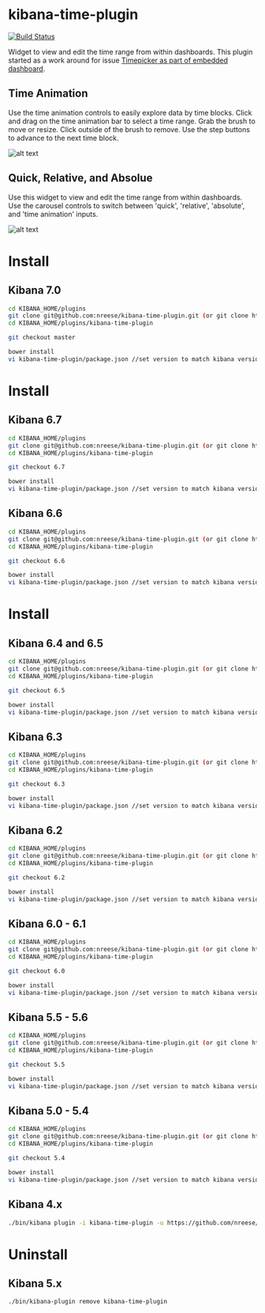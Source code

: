 # kibana-time-plugin

[![Build Status](https://dev.azure.com/s4isystems/kibana-time-plugin/_apis/build/status/s4isystems.kibana-time-plugin?branchName=master)](https://dev.azure.com/s4isystems/kibana-time-plugin/_build/latest?definitionId=1&branchName=master)

Widget to view and edit the time range from within dashboards. This plugin started as a work around for issue [Timepicker as part of embedded dashboard](https://github.com/elastic/kibana/issues/2739).

## Time Animation
Use the time animation controls to easily explore data by time blocks. Click and drag on the time animation bar to select a time range. Grab the brush to move or resize. Click outside of the brush to remove. Use the step buttons to advance to the next time block.

![alt text](https://github.com/nreese/kibana-time-plugin/blob/gh-pages/images/time_animation.gif)

## Quick, Relative, and Absolue
Use this widget to view and edit the time range from within dashboards. Use the carousel controls to switch between 'quick', 'relative', 'absolute', and 'time animation' inputs.

![alt text](https://github.com/nreese/kibana-time-plugin/blob/gh-pages/images/time.gif)

# Install
## Kibana 7.0
```bash
cd KIBANA_HOME/plugins
git clone git@github.com:nreese/kibana-time-plugin.git (or git clone https://github.com/nreese/kibana-time-plugin.git)
cd KIBANA_HOME/plugins/kibana-time-plugin

git checkout master

bower install
vi kibana-time-plugin/package.json //set version to match kibana version
```

# Install
## Kibana 6.7
```bash
cd KIBANA_HOME/plugins
git clone git@github.com:nreese/kibana-time-plugin.git (or git clone https://github.com/nreese/kibana-time-plugin.git)
cd KIBANA_HOME/plugins/kibana-time-plugin

git checkout 6.7

bower install
vi kibana-time-plugin/package.json //set version to match kibana version
```

## Kibana 6.6
```bash
cd KIBANA_HOME/plugins
git clone git@github.com:nreese/kibana-time-plugin.git (or git clone https://github.com/nreese/kibana-time-plugin.git)
cd KIBANA_HOME/plugins/kibana-time-plugin

git checkout 6.6

bower install
vi kibana-time-plugin/package.json //set version to match kibana version
```

# Install
## Kibana 6.4 and 6.5
```bash
cd KIBANA_HOME/plugins
git clone git@github.com:nreese/kibana-time-plugin.git (or git clone https://github.com/nreese/kibana-time-plugin.git)
cd KIBANA_HOME/plugins/kibana-time-plugin

git checkout 6.5

bower install
vi kibana-time-plugin/package.json //set version to match kibana version
```

## Kibana 6.3
```bash
cd KIBANA_HOME/plugins
git clone git@github.com:nreese/kibana-time-plugin.git (or git clone https://github.com/nreese/kibana-time-plugin.git)
cd KIBANA_HOME/plugins/kibana-time-plugin

git checkout 6.3

bower install
vi kibana-time-plugin/package.json //set version to match kibana version
```

## Kibana 6.2
```bash
cd KIBANA_HOME/plugins
git clone git@github.com:nreese/kibana-time-plugin.git (or git clone https://github.com/nreese/kibana-time-plugin.git)
cd KIBANA_HOME/plugins/kibana-time-plugin

git checkout 6.2

bower install
vi kibana-time-plugin/package.json //set version to match kibana version
```

## Kibana 6.0 - 6.1
```bash
cd KIBANA_HOME/plugins
git clone git@github.com:nreese/kibana-time-plugin.git (or git clone https://github.com/nreese/kibana-time-plugin.git)
cd KIBANA_HOME/plugins/kibana-time-plugin

git checkout 6.0

bower install
vi kibana-time-plugin/package.json //set version to match kibana version
```

## Kibana 5.5 - 5.6
```bash
cd KIBANA_HOME/plugins
git clone git@github.com:nreese/kibana-time-plugin.git (or git clone https://github.com/nreese/kibana-time-plugin.git)
cd KIBANA_HOME/plugins/kibana-time-plugin

git checkout 5.5

bower install
vi kibana-time-plugin/package.json //set version to match kibana version
```

## Kibana 5.0 - 5.4
```bash
cd KIBANA_HOME/plugins
git clone git@github.com:nreese/kibana-time-plugin.git (or git clone https://github.com/nreese/kibana-time-plugin.git)
cd KIBANA_HOME/plugins/kibana-time-plugin

git checkout 5.4

bower install
vi kibana-time-plugin/package.json //set version to match kibana version
```

## Kibana 4.x
```bash
./bin/kibana plugin -i kibana-time-plugin -u https://github.com/nreese/kibana-time-plugin/archive/4.x.zip
```

# Uninstall
## Kibana 5.x
```bash
./bin/kibana-plugin remove kibana-time-plugin
```
